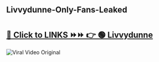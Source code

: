 
 ## Livvydunne-Only-Fans-Leaked

# <h2><a href="https://clipsfans.com/Livvydunne&ref=git">🔗 Click to LINKS ⏩⏩ 👉 🟢 Livvydunne </a></h2>

<a href="https://clipsfans.com/Livvydunne&ref=git" rel="nofollow" data-target="animated-image.originalLink"><img src="https://i.ibb.co.com/xMMVF88/686577567.gif" alt="Viral Video Original" style="max-width: 100%; display: inline-block;" data-target="animated-image.originalImage"></a>
